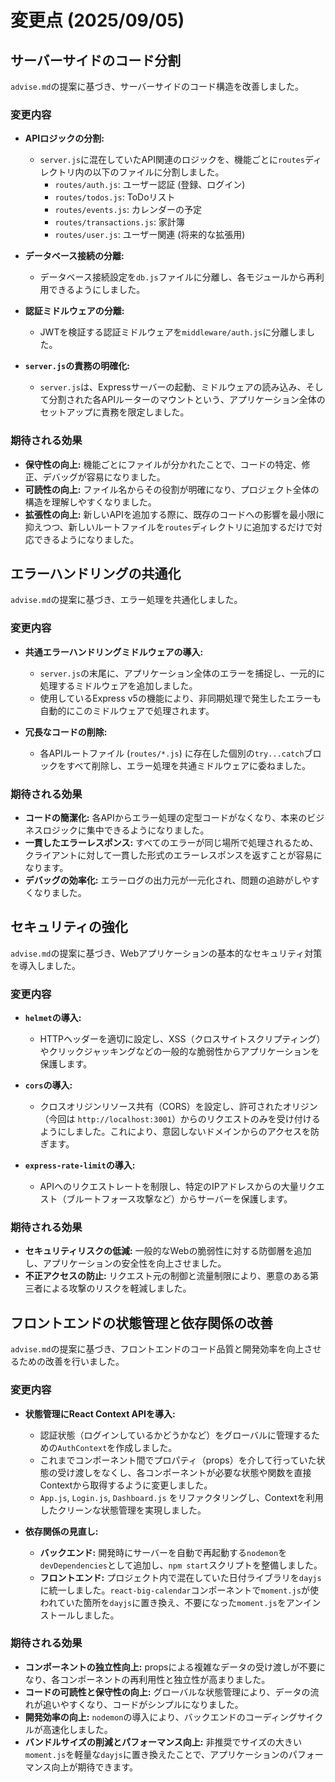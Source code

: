 # 変更点 (2025/09/05)

## サーバーサイドのコード分割

`advise.md`の提案に基づき、サーバーサイドのコード構造を改善しました。

### 変更内容

- **APIロジックの分割:**
  - `server.js`に混在していたAPI関連のロジックを、機能ごとに`routes`ディレクトリ内の以下のファイルに分割しました。
    - `routes/auth.js`: ユーザー認証 (登録、ログイン)
    - `routes/todos.js`: ToDoリスト
    - `routes/events.js`: カレンダーの予定
    - `routes/transactions.js`: 家計簿
    - `routes/user.js`: ユーザー関連 (将来的な拡張用)

- **データベース接続の分離:**
  - データベース接続設定を`db.js`ファイルに分離し、各モジュールから再利用できるようにしました。

- **認証ミドルウェアの分離:**
  - JWTを検証する認証ミドルウェアを`middleware/auth.js`に分離しました。

- **`server.js`の責務の明確化:**
  - `server.js`は、Expressサーバーの起動、ミドルウェアの読み込み、そして分割された各APIルーターのマウントという、アプリケーション全体のセットアップに責務を限定しました。

### 期待される効果

- **保守性の向上:** 機能ごとにファイルが分かれたことで、コードの特定、修正、デバッグが容易になりました。
- **可読性の向上:** ファイル名からその役割が明確になり、プロジェクト全体の構造を理解しやすくなりました。
- **拡張性の向上:** 新しいAPIを追加する際に、既存のコードへの影響を最小限に抑えつつ、新しいルートファイルを`routes`ディレクトリに追加するだけで対応できるようになりました。

## エラーハンドリングの共通化

`advise.md`の提案に基づき、エラー処理を共通化しました。

### 変更内容

- **共通エラーハンドリングミドルウェアの導入:**
  - `server.js`の末尾に、アプリケーション全体のエラーを捕捉し、一元的に処理するミドルウェアを追加しました。
  - 使用しているExpress v5の機能により、非同期処理で発生したエラーも自動的にこのミドルウェアで処理されます。

- **冗長なコードの削除:**
  - 各APIルートファイル (`routes/*.js`) に存在した個別の`try...catch`ブロックをすべて削除し、エラー処理を共通ミドルウェアに委ねました。

### 期待される効果

- **コードの簡潔化:** 各APIからエラー処理の定型コードがなくなり、本来のビジネスロジックに集中できるようになりました。
- **一貫したエラーレスポンス:** すべてのエラーが同じ場所で処理されるため、クライアントに対して一貫した形式のエラーレスポンスを返すことが容易になります。
- **デバッグの効率化:** エラーログの出力元が一元化され、問題の追跡がしやすくなりました。

## セキュリティの強化

`advise.md`の提案に基づき、Webアプリケーションの基本的なセキュリティ対策を導入しました。

### 変更内容

- **`helmet`の導入:**
  - HTTPヘッダーを適切に設定し、XSS（クロスサイトスクリプティング）やクリックジャッキングなどの一般的な脆弱性からアプリケーションを保護します。

- **`cors`の導入:**
  - クロスオリジンリソース共有（CORS）を設定し、許可されたオリジン（今回は `http://localhost:3001`）からのリクエストのみを受け付けるようにしました。これにより、意図しないドメインからのアクセスを防ぎます。

- **`express-rate-limit`の導入:**
  - APIへのリクエストレートを制限し、特定のIPアドレスからの大量リクエスト（ブルートフォース攻撃など）からサーバーを保護します。

### 期待される効果

- **セキュリティリスクの低減:** 一般的なWebの脆弱性に対する防御層を追加し、アプリケーションの安全性を向上させました。
- **不正アクセスの防止:** リクエスト元の制御と流量制限により、悪意のある第三者による攻撃のリスクを軽減しました。

## フロントエンドの状態管理と依存関係の改善

`advise.md`の提案に基づき、フロントエンドのコード品質と開発効率を向上させるための改善を行いました。

### 変更内容

- **状態管理にReact Context APIを導入:**
  - 認証状態（ログインしているかどうかなど）をグローバルに管理するための`AuthContext`を作成しました。
  - これまでコンポーネント間でプロパティ（props）を介して行っていた状態の受け渡しをなくし、各コンポーネントが必要な状態や関数を直接Contextから取得するように変更しました。
  - `App.js`, `Login.js`, `Dashboard.js` をリファクタリングし、Contextを利用したクリーンな状態管理を実現しました。

- **依存関係の見直し:**
  - **バックエンド:** 開発時にサーバーを自動で再起動する`nodemon`を`devDependencies`として追加し、`npm start`スクリプトを整備しました。
  - **フロントエンド:** プロジェクト内で混在していた日付ライブラリを`dayjs`に統一しました。`react-big-calendar`コンポーネントで`moment.js`が使われていた箇所を`dayjs`に置き換え、不要になった`moment.js`をアンインストールしました。

### 期待される効果

- **コンポーネントの独立性向上:** propsによる複雑なデータの受け渡しが不要になり、各コンポーネントの再利用性と独立性が高まりました。
- **コードの可読性と保守性の向上:** グローバルな状態管理により、データの流れが追いやすくなり、コードがシンプルになりました。
- **開発効率の向上:** `nodemon`の導入により、バックエンドのコーディングサイクルが高速化しました。
- **バンドルサイズの削減とパフォーマンス向上:** 非推奨でサイズの大きい`moment.js`を軽量な`dayjs`に置き換えたことで、アプリケーションのパフォーマンス向上が期待できます。